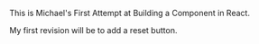 This is Michael's First Attempt at Building a Component in React.

My first revision will be to add a reset button.